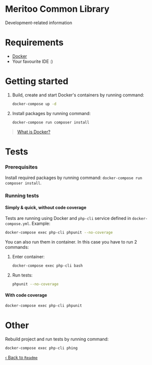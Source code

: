 # Meritoo Common Library
Development-related information

# Requirements

* [Docker](https://www.docker.com)
* Your favourite IDE :)

# Getting started

1. Build, create and start Docker's containers by running command:

    ```bash
    docker-compose up -d
    ```

2. Install packages by running command:

    ```bash
    docker-compose run composer install
    ```

> [What is Docker?](https://www.docker.com/what-docker)

# Tests

### Prerequisites

Install required packages by running command: `docker-compose run composer install`.

### Running tests

#### Simply & quick, without code coverage

Tests are running using Docker and `php-cli` service defined in `docker-compose.yml`. Example:

```bash
docker-compose exec php-cli phpunit --no-coverage
```

You can also run them in container. In this case you have to run 2 commands:
1. Enter container:

    ```bash
	docker-compose exec php-cli bash
    ```

2. Run tests:

    ```bash
    phpunit --no-coverage
    ```

#### With code coverage

```bash
docker-compose exec php-cli phpunit
```

# Other

Rebuild project and run tests by running command:

```bash
docker-compose exec php-cli phing
```

[&lsaquo; Back to `Readme`](../README.md)

